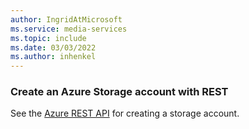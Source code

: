 ```yaml
---
author: IngridAtMicrosoft
ms.service: media-services
ms.topic: include
ms.date: 03/03/2022
ms.author: inhenkel
---
```


### Create an Azure Storage account with REST

See the [Azure REST API](/cli/azure/storage/account?view=azure-cli-latest#az-storage-account-create) for creating a storage account.